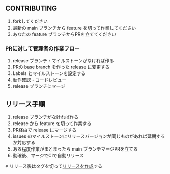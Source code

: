 ## CONTRIBUTING

1. forkしてください
2. 最新の main ブランチから feature を切って作業してください
3. あなたの feature ブランチからPRを立ててください

### PRに対して管理者の作業フロー

1. release ブランチ・マイルストーンがなければ作る
2. PRの base branch を作った release に変更する
3. Labels とマイルストーンを設定する
4. 動作確認・コードレビュー
5. release ブランチにマージ

## リリース手順

1. release ブランチがなければ作る
2. release から feature を切って作業する
3. PR経由で release にマージする
4. issues のマイルストーンにリリースバージョンが同じものがあれば延期するか対応する
5. ある程度作業がまとまったら main ブランチマージPRを立てる
6. 動確後、マージでCIで自動リリース

※ リリース後はタグを切って[リリースを作成](https://github.com/Kiryu-kai/asacoco-gen/releases)する
